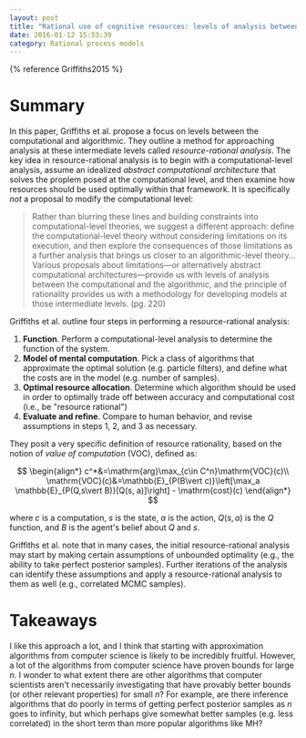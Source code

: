 ```yaml
---
layout: post
title: "Rational use of cognitive resources: levels of analysis between the computational and the algorithmic"
date: 2016-01-12 15:53:39
category: Rational process models
---
```


{% reference Griffiths2015 %}

# Summary

In this paper, Griffiths et al. propose a focus on levels between the computational and algorithmic. They outline a method for approaching analysis at these intermediate levels called *resource-rational analysis*. The key idea in resource-rational analysis is to begin with a computational-level analysis, assume an idealized *abstract computational architecture* that solves the proplem posed at the computational level, and then examine how resources should be used optimally within that framework. It is specifically *not* a proposal to modify the computational level:

> Rather than blurring these lines and building constraints into computational-level theories, we suggest a different approach: define the computational-level theory without considering limitations on its execution, and then explore the consequences of those limitations as a further analysis that brings us closer to an algorithmic-level theory... Various proposals about limitations—or alternatively abstract computational architectures—provide us with levels of analysis between the computational and the algorithmic, and the principle of rationality provides us with a methodology for developing models at those intermediate levels. (pg. 220)

Griffiths et al. outline four steps in performing a resource-rational analysis:

1. **Function**. Perform a computational-level analysis to determine the function of the system.
2. **Model of mental computation**. Pick a class of algorithms that approximate the optimal solution (e.g. particle filters), and define what the costs are in the model (e.g. number of samples).
3. **Optimal resource allocation**. Determine which algorithm should be used in order to optimally trade off between accuracy and computational cost (i.e., be "resource rational")
4. **Evaluate and refine**. Compare to human behavior, and revise assumptions in steps 1, 2, and 3 as necessary.

They posit a very specific definition of resource rationality, based on the notion of *value of computation* (VOC), defined as:

$$
\begin{align*}
c^*&=\mathrm{arg}\max_{c\in C^n}\mathrm{VOC}(c)\\
\mathrm{VOC}(c)&=\mathbb{E}_{P(B\vert c)}\left[\max_a \mathbb{E}_{P(Q,s\vert B)}[Q(s, a)]\right] - \mathrm{cost}(c)
\end{align*}
$$

where $c$ is a computation, $s$ is the state, $a$ is the action, $Q(s,a)$ is the $Q$ function, and $B$ is the agent's belief about $Q$ and $s$.

Griffiths et al. note that in many cases, the initial resource-rational analysis may start by making certain assumptions of unbounded optimality (e.g., the ability to take perfect posterior samples). Further iterations of the analysis can identify these assumptions and apply a resource-rational analysis to them as well (e.g., correlated MCMC samples).

# Takeaways

I like this approach a lot, and I think that starting with approximation algorithms from computer science is likely to be incredibly fruitful. However, a lot of the algorithms from computer science have proven bounds for large $n$. I wonder to what extent there are other algorithms that computer scientists aren't necessarily investigating that have provably better bounds (or other relevant properties) for small $n$? For example, are there inference algorithms that do poorly in terms of getting perfect posterior samples as $n$ goes to infinity, but which perhaps give somewhat better samples (e.g. less correlated) in the short term than more popular algorithms like MH?
